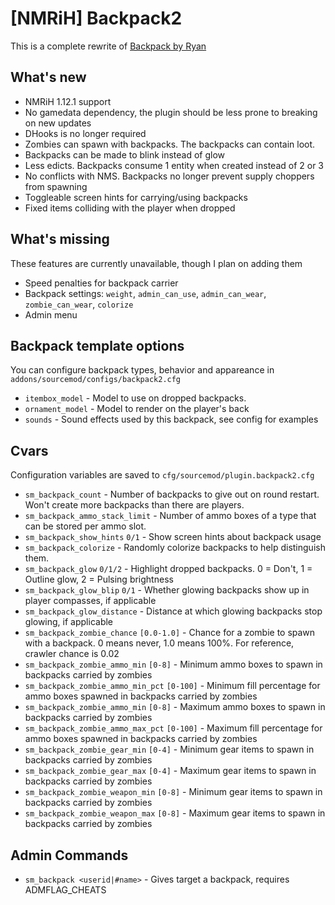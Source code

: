 # [NMRiH] Backpack2
This is a complete rewrite of [Backpack by Ryan](https://forums.alliedmods.net/showthread.php?t=308217)

## What's new

- NMRiH 1.12.1 support
- No gamedata dependency, the plugin should be less prone to breaking on new updates
- DHooks is no longer required
- Zombies can spawn with backpacks. The backpacks can contain loot.
- Backpacks can be made to blink instead of glow
- Less edicts. Backpacks consume 1 entity when created instead of 2 or 3
- No conflicts with NMS. Backpacks no longer prevent supply choppers from spawning
- Toggleable screen hints for carrying/using backpacks
- Fixed items colliding with the player when dropped

## What's missing

These features are currently unavailable, though I plan on adding them

- Speed penalties for backpack carrier
- Backpack settings: `weight`, `admin_can_use`, `admin_can_wear`, `zombie_can_wear`, `colorize`
- Admin menu

## Backpack template options

You can configure backpack types, behavior and appareance in `addons/sourcemod/configs/backpack2.cfg`

- `itembox_model` - Model to use on dropped backpacks.
- `ornament_model`  - Model to render on the player's back
- `sounds` - Sound effects used by this backpack, see config for examples
	
## Cvars

Configuration variables are saved to `cfg/sourcemod/plugin.backpack2.cfg`

- `sm_backpack_count` - Number of backpacks to give out on round restart. Won't create more backpacks than there are players.
- `sm_backpack_ammo_stack_limit` - Number of ammo boxes of a type that can be stored per ammo slot.
- `sm_backpack_show_hints` `0/1` - Show screen hints about backpack usage
- `sm_backpack_colorize` - Randomly colorize backpacks to help distinguish them.
- `sm_backpack_glow` `0/1/2` - Highlight dropped backpacks. 0 = Don't, 1 = Outline glow, 2 = Pulsing brightness
- `sm_backpack_glow_blip` `0/1` - Whether glowing backpacks show up in player compasses, if applicable
- `sm_backpack_glow_distance` - Distance at which glowing backpacks stop glowing, if applicable
- `sm_backpack_zombie_chance` `[0.0-1.0]` - Chance for a zombie to spawn with a backpack. 0 means never, 1.0 means 100%. For reference, crawler chance is 0.02
- `sm_backpack_zombie_ammo_min` `[0-8]` - Minimum ammo boxes to spawn in backpacks carried by zombies
- `sm_backpack_zombie_ammo_min_pct` `[0-100]` - Minimum fill percentage for ammo boxes spawned in backpacks carried by zombies
- `sm_backpack_zombie_ammo_min` `[0-8]` - Maximum ammo boxes to spawn in backpacks carried by zombies
- `sm_backpack_zombie_ammo_max_pct` `[0-100]` - Maximum fill percentage for ammo boxes spawned in backpacks carried by zombies
- `sm_backpack_zombie_gear_min` `[0-4]` - Minimum gear items to spawn in backpacks carried by zombies
- `sm_backpack_zombie_gear_max` `[0-4]` - Maximum gear items to spawn in backpacks carried by zombies
- `sm_backpack_zombie_weapon_min` `[0-8]` - Minimum gear items to spawn in backpacks carried by zombies
- `sm_backpack_zombie_weapon_max` `[0-8]` - Maximum gear items to spawn in backpacks carried by zombies

## Admin Commands

- `sm_backpack <userid|#name>` - Gives target a backpack, requires ADMFLAG_CHEATS
